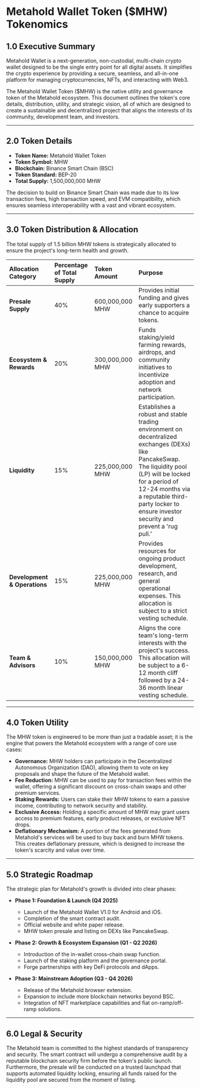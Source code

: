 # Metahold Wallet Token ($MHW) Tokenomics

## 1.0 Executive Summary

Metahold Wallet is a next-generation, non-custodial, multi-chain crypto wallet designed to be the single entry point for all digital assets. It simplifies the crypto experience by providing a secure, seamless, and all-in-one platform for managing cryptocurrencies, NFTs, and interacting with Web3.

The Metahold Wallet Token ($MHW) is the native utility and governance token of the Metahold ecosystem. This document outlines the token's core details, distribution, utility, and strategic vision, all of which are designed to create a sustainable and decentralized project that aligns the interests of its community, development team, and investors.

---

## 2.0 Token Details

* **Token Name:** Metahold Wallet Token
* **Token Symbol:** MHW
* **Blockchain:** Binance Smart Chain (BSC)
* **Token Standard:** BEP-20
* **Total Supply:** 1,500,000,000 MHW

The decision to build on Binance Smart Chain was made due to its low transaction fees, high transaction speed, and EVM compatibility, which ensures seamless interoperability with a vast and vibrant ecosystem.

---

## 3.0 Token Distribution & Allocation

The total supply of 1.5 billion MHW tokens is strategically allocated to ensure the project's long-term health and growth.

| Allocation Category | Percentage of Total Supply | Token Amount | Purpose |
| :--- | :--- | :--- | :--- |
| **Presale Supply** | 40% | 600,000,000 MHW | Provides initial funding and gives early supporters a chance to acquire tokens. |
| **Ecosystem & Rewards** | 20% | 300,000,000 MHW | Funds staking/yield farming rewards, airdrops, and community initiatives to incentivize adoption and network participation. |
| **Liquidity** | 15% | 225,000,000 MHW | Establishes a robust and stable trading environment on decentralized exchanges (DEXs) like PancakeSwap. The liquidity pool (LP) will be locked for a period of 12-24 months via a reputable third-party locker to ensure investor security and prevent a 'rug pull.' |
| **Development & Operations** | 15% | 225,000,000 MHW | Provides resources for ongoing product development, research, and general operational expenses. This allocation is subject to a strict vesting schedule. |
| **Team & Advisors** | 10% | 150,000,000 MHW | Aligns the core team's long-term interests with the project's success. This allocation will be subject to a 6-12 month cliff followed by a 24-36 month linear vesting schedule. |

---

## 4.0 Token Utility

The MHW token is engineered to be more than just a tradable asset; it is the engine that powers the Metahold ecosystem with a range of core use cases:

* **Governance:** MHW holders can participate in the Decentralized Autonomous Organization (DAO), allowing them to vote on key proposals and shape the future of the Metahold wallet.
* **Fee Reduction:** MHW can be used to pay for transaction fees within the wallet, offering a significant discount on cross-chain swaps and other premium services.
* **Staking Rewards:** Users can stake their MHW tokens to earn a passive income, contributing to network security and stability.
* **Exclusive Access:** Holding a specific amount of MHW may grant users access to premium features, early product releases, or exclusive NFT drops.
* **Deflationary Mechanism:** A portion of the fees generated from Metahold's services will be used to buy back and burn MHW tokens. This creates deflationary pressure, which is designed to increase the token's scarcity and value over time.

---

## 5.0 Strategic Roadmap

The strategic plan for Metahold's growth is divided into clear phases:

* **Phase 1: Foundation & Launch (Q4 2025)**
    * Launch of the Metahold Wallet V1.0 for Android and iOS.
    * Completion of the smart contract audit.
    * Official website and white paper release.
    * MHW token presale and listing on DEXs like PancakeSwap.

* **Phase 2: Growth & Ecosystem Expansion (Q1 - Q2 2026)**
    * Introduction of the in-wallet cross-chain swap function.
    * Launch of the staking platform and the governance portal.
    * Forge partnerships with key DeFi protocols and dApps.

* **Phase 3: Mainstream Adoption (Q3 - Q4 2026)**
    * Release of the Metahold browser extension.
    * Expansion to include more blockchain networks beyond BSC.
    * Integration of NFT marketplace capabilities and fiat on-ramp/off-ramp solutions.

---

## 6.0 Legal & Security

The Metahold team is committed to the highest standards of transparency and security. The smart contract will undergo a comprehensive audit by a reputable blockchain security firm before the token's public launch. Furthermore, the presale will be conducted on a trusted launchpad that supports automated liquidity locking, ensuring all funds raised for the liquidity pool are secured from the moment of listing.
